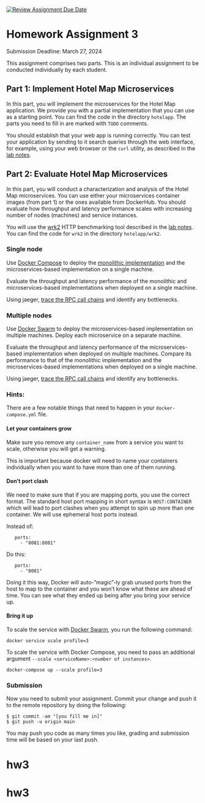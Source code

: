 [![Review Assignment Due Date](https://classroom.github.com/assets/deadline-readme-button-24ddc0f5d75046c5622901739e7c5dd533143b0c8e959d652212380cedb1ea36.svg)](https://classroom.github.com/a/_lZVuyYO)
# Homework Assignment 3

Submission Deadline: March 27, 2024

This assignment comprises two parts. This is an individual assignment to be conducted individually by each student.

## Part 1: Implement Hotel Map Microservices

In this part, you will implement the microservices for the Hotel Map application. We provide you with a partial implementation that you can use as a starting point. You can find the code in the directory `hotelapp`. The parts you need to fill in are marked with `TODO` comments. 

You should establish that your web app is running correctly. You can test your application by sending to it search queries through the web interface, for example, using your web browser or the `curl` utility, as described in the [lab notes](https://github.com/ucy-coast/cs452-sp24/blob/main/labs/06-hotelapp/README.md#testing).

## Part 2: Evaluate Hotel Map Microservices

In this part, you will conduct a characterization and analysis of the Hotel Map microservices. You can use either your microservices container images (from part 1) or the ones available from DockerHub. You should evaluate how throughput and latency performance scales with increasing number of nodes (machines) and service instances.

You will use the [wrk2](https://github.com/giltene/wrk2) HTTP benchmarking tool described in the [lab notes](https://github.com/ucy-coast/cs452-sp24/blob/main/labs/06-hotelapp/README.md#benchmarking). You can find the code for `wrk2` in the directory `hotelapp/wrk2`.

### Single node

Use [Docker Compose](https://docs.docker.com/compose/) to deploy the [monolithic implementation](https://github.com/ucy-coast/cs452-sp24/tree/main/labs/06-hotelapp#deploying-web-applications-with-docker) and the microservices-based implementation on a single machine.

Evaluate the throughput and latency performance of the monolithic and microservices-based implementations when deployed on a single machine.

Using jaeger, [trace the RPC call chains](https://github.com/ucy-coast/cs452-sp24/tree/main/labs/07-microservices#tracing-requests) and identify any bottlenecks. 

### Multiple nodes

Use [Docker Swarm](https://docs.docker.com/engine/swarm/swarm-tutorial/) to deploy the microservices-based implementation on multiple machines. Deploy each microservice on a separate machine.

Evaluate the throughput and latency performance of the microservices-based implementation when deployed on multiple machines. Compare its performance to that of the monolithic implementation and the microservices-based implementations when deployed on a single machine.

Using jaeger, [trace the RPC call chains](https://github.com/ucy-coast/cs452-sp24/tree/main/labs/07-microservices#tracing-requests) and identify any bottlenecks. 

### Hints:

There are a few notable things that need to happen in your `docker-compose.yml` file.

#### Let your containers grow

Make sure you remove any `container_name` from a service you want to scale, otherwise you will get a warning.

This is important because docker will need to name your containers individually when you want to have more than one of them running.

#### Don’t port clash

We need to make sure that if you are mapping ports, you use the correct format. The standard host port mapping in short syntax is `HOST:CONTAINER` which will lead to port clashes when you attempt to spin up more than one container. We will use ephemeral host ports instead.

Instead of:

```
   ports:
     - "8081:8081"
```

Do this:

```
   ports:
     - "8081"
```     

Doing it this way, Docker will auto-”magic”-ly grab unused ports from the host to map to the container and you won’t know what these are ahead of time. You can see what they ended up being after you bring your service up.

#### Bring it up

To scale the service with [Docker Swarm](https://docs.docker.com/engine/swarm/swarm-tutorial/scale-service/), you run the following command:

```
docker service scale profile=3
```

To scale the service with Docker Compose, you need to pass an additional argument `--scale <serviceName>:<number of instances>`.

```
docker-compose up --scale profile=3
```

### Submission

Now you need to submit your assignment. Commit your change and push it to the remote repository by doing the following:

```
$ git commit -am "[you fill me in]"
$ git push -u origin main
```

You may push you code as many times you like, grading and submission time will be based on your last push.
# hw3
# hw3

